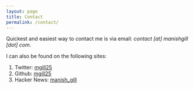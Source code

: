```yaml
---
layout: page
title: Contact
permalink: /contact/
---
```


Quickest and easiest way to contact me is via email: *contact [at] manishgill [dot] com*.

I can also be found on the following sites:

1. Twitter: [mgill25](https://twitter.com/mgill25)
2. Github: [mgill25](https://github.com/mgill25)
3. Hacker News: [manish_gill](https://news.ycombinator.com/user?id=manish_gill)
